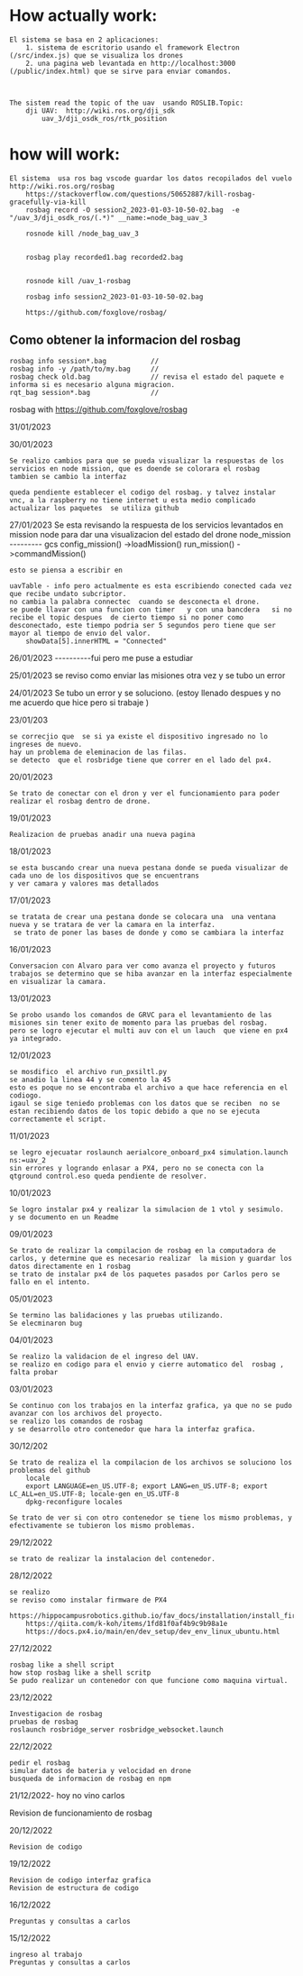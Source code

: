 
# How actually work:


    El sistema se basa en 2 aplicaciones:
        1. sistema de escritorio usando el framework Electron (/src/index.js) que se visualiza los drones
        2. una pagina web levantada en http://localhost:3000 (/public/index.html) que se sirve para enviar comandos.

    

    The sistem read the topic of the uav  usando ROSLIB.Topic:
        dji UAV:  http://wiki.ros.org/dji_sdk
            uav_3/dji_osdk_ros/rtk_position



# how will work:
    El sistema  usa ros bag vscode guardar los datos recopilados del vuelo http://wiki.ros.org/rosbag
        https://stackoverflow.com/questions/50652887/kill-rosbag-gracefully-via-kill
        rosbag record -O session2_2023-01-03-10-50-02.bag  -e "/uav_3/dji_osdk_ros/(.*)" __name:=node_bag_uav_3
        
        rosnode kill /node_bag_uav_3


        rosbag play recorded1.bag recorded2.bag


        rosnode kill /uav_1-rosbag

        rosbag info session2_2023-01-03-10-50-02.bag

        https://github.com/foxglove/rosbag/


## Como obtener la informacion del rosbag
    rosbag info session*.bag           // 
    rosbag info -y /path/to/my.bag     //
    rosbag check old.bag               // revisa el estado del paquete e informa si es necesario alguna migracion.
    rqt_bag session*.bag               //

rosbag with 
https://github.com/foxglove/rosbag


31/01/2023
    


30/01/2023

    Se realizo cambios para que se pueda visualizar la respuestas de los servicios en node mission, que es doende se colorara el rosbag
    tambien se cambio la interfaz

    queda pendiente establecer el codigo del rosbag. y talvez instalar vnc, a la raspberry no tiene internet u esta medio complicado actualizar los paquetes  se utiliza github
    

27/01/2023
    Se esta revisando la respuesta de los servicios levantados en mission node para dar una visualizacion del estado del drone
    node_mission --------- gcs
    config_mission()    ->loadMission()
    run_mission()   ->commandMission()

    esto se piensa a escribir en

    uavTable - info pero actualmente es esta escribiendo conected cada vez que recibe undato subcriptor.
    no cambia la palabra connectec  cuando se desconecta el drone.
    se puede llavar con una funcion con timer   y con una bancdera   si no recibe el topic despues  de cierto tiempo si no poner como desconectado, este tiempo podria ser 5 segundos pero tiene que ser mayor al tiempo de envio del valor.
        showData[5].innerHTML = "Connected"


26/01/2023
    ----------fui pero me puse a estudiar

25/01/2023
    se reviso como enviar las misiones otra vez y se tubo un error 

24/01/2023
    Se tubo un error  y se soluciono. (estoy llenado despues y no me acuerdo que hice pero si trabaje )

23/01/203

    se correcjio que  se si ya existe el dispositivo ingresado no lo ingreses de nuevo.
    hay un problema de eleminacion de las filas.
    se detecto  que el rosbridge tiene que correr en el lado del px4.

20/01/2023

    Se trato de conectar con el dron y ver el funcionamiento para poder realizar el rosbag dentro de drone.

19/01/2023

    Realizacion de pruebas anadir una nueva pagina 

18/01/2023

    se esta buscando crear una nueva pestana donde se pueda visualizar de cada uno de los dispositivos que se encuentrans 
    y ver camara y valores mas detallados

17/01/2023

    se tratata de crear una pestana donde se colocara una  una ventana nueva y se tratara de ver la camara en la interfaz.
     se trato de poner las bases de donde y como se cambiara la interfaz

16/01/2023

    Conversacion con Alvaro para ver como avanza el proyecto y futuros trabajos se determino que se hiba avanzar en la interfaz especialmente en visualizar la camara.

13/01/2023

    Se probo usando los comandos de GRVC para el levantamiento de las misiones sin tener exito de momento para las pruebas del rosbag.
    pero se logro ejecutar el multi auv con el un lauch  que viene en px4 ya integrado.

12/01/2023

    se mosdifico  el archivo run_pxsiltl.py
    se anadio la linea 44 y se comento la 45
    esto es poque no se encontraba el archivo a que hace referencia en el codiogo.
    igaul se sige teniedo problemas con los datos que se reciben  no se estan recibiendo datos de los topic debido a que no se ejecuta correctamente el script.

11/01/2023

    se legro ejecuatar roslaunch aerialcore_onboard_px4 simulation.launch ns:=uav_2
    sin errores y logrando enlasar a PX4, pero no se conecta con la qtground control.eso queda pendiente de resolver.

10/01/2023

    Se logro instalar px4 y realizar la simulacion de 1 vtol y sesimulo.
    y se documento en un Readme

09/01/2023

    Se trato de realizar la compilacion de rosbag en la computadora de carlos, y determine que es necesario realizar  la mision y guardar los datos directamente en 1 rosbag
    se trato de instalar px4 de los paquetes pasados por Carlos pero se fallo en el intento.

05/01/2023

    Se termino las balidaciones y las pruebas utilizando.
    Se elecminaron bug
    

04/01/2023

    Se realizo la validacion de el ingreso del UAV.
    se realizo en codigo para el envio y cierre automatico del  rosbag , falta probar    

03/01/2023

    Se continuo con los trabajos en la interfaz grafica, ya que no se pudo avanzar con los archivos del proyecto.
    se realizo los comandos de rosbag 
    y se desarrollo otro contenedor que hara la interfaz grafica.

30/12/202

    Se trato de realiza el la compilacion de los archivos se soluciono los problemas del github
        locale
        export LANGUAGE=en_US.UTF-8; export LANG=en_US.UTF-8; export LC_ALL=en_US.UTF-8; locale-gen en_US.UTF-8
        dpkg-reconfigure locales

    Se trato de ver si con otro contenedor se tiene los mismo problemas, y efectivamente se tubieron los mismo problemas.

29/12/2022

    se trato de realizar la instalacion del contenedor.

28/12/2022

    se realizo 
    se reviso como instalar firmware de PX4
        https://hippocampusrobotics.github.io/fav_docs/installation/install_firmware.html
        https://qiita.com/k-koh/items/1fd81f0af4b9c9b98a1e
        https://docs.px4.io/main/en/dev_setup/dev_env_linux_ubuntu.html


27/12/2022

    rosbag like a shell script
    how stop rosbag like a shell scritp
    Se pudo realizar un contenedor con que funcione como maquina virtual.

23/12/2022

    Investigacion de rosbag
    pruebas de rosbag
    roslaunch rosbridge_server rosbridge_websocket.launch


22/12/2022

    pedir el rosbag
    simular datos de bateria y velocidad en drone
    busqueda de informacion de rosbag en npm

 21/12/2022- hoy no vino carlos 

 Revision de funcionamiento de rosbag

 20/12/2022

    Revision de codigo

19/12/2022

    Revision de codigo interfaz grafica
    Revision de estructura de codigo

16/12/2022

    Preguntas y consultas a carlos 

15/12/2022

    ingreso al trabajo
    Preguntas y consultas a carlos